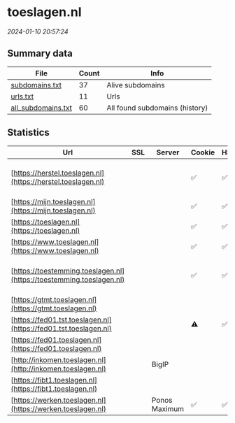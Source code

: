 # toeslagen.nl
*2024-01-10 20:57:24*
## Summary data
| File       | Count | Info |
|------------|-------|------|
|[subdomains.txt](/data/toeslagen.nl/subdomains.txt)|37|Alive subdomains|
|[urls.txt](/data/toeslagen.nl/urls.txt)|11|Urls|
|[all_subdomains.txt](/data/toeslagen.nl/all_subdomains.txt)|60|All found subdomains (history)|
## Statistics
| Url | SSL | Server | Cookie | HSTS | CSP | XFO | XXP | RP | Tech |Title |
|------------|-------|------|------|------|------|------|------|------|------|------|
|[https://herstel.toeslagen.nl](https://herstel.toeslagen.nl)| ||:white_check_mark: |:white_check_mark: | |:white_check_mark: |:white_check_mark: |:white_check_mark: |HSTS MySQL PHP W...|Toeslagen Herste...|
|[https://mijn.toeslagen.nl](https://mijn.toeslagen.nl)| ||:white_check_mark: |:white_check_mark: |:white_check_mark: |:white_check_mark: |:white_check_mark: |HSTS|Object moved|
|[https://toeslagen.nl](https://toeslagen.nl)| ||:white_check_mark: |:white_check_mark: |:warning: |:white_check_mark: |:white_check_mark: |:white_check_mark: |HSTS|301 Moved Perman...|
|[https://www.toeslagen.nl](https://www.toeslagen.nl)| ||:white_check_mark: |:white_check_mark: |:warning: |:white_check_mark: |:white_check_mark: |:white_check_mark: |HSTS|301 Moved Perman...|
|[https://toestemming.toeslagen.nl](https://toestemming.toeslagen.nl)| ||:white_check_mark: |:white_check_mark: |:white_check_mark: |:white_check_mark: |:white_check_mark: |HSTS|Er is een fout o...|
|[https://gtmt.toeslagen.nl](https://gtmt.toeslagen.nl)| || | | | | |:white_check_mark: ||Online diensten...|
|[https://fed01.tst.toeslagen.nl](https://fed01.tst.toeslagen.nl)| ||:warning: |:white_check_mark: | |:white_check_mark: |:white_check_mark: |:white_check_mark: |HSTS|403 - Forbidden:...|
|[https://fed01.toeslagen.nl](https://fed01.toeslagen.nl)| || | | | | |:white_check_mark: |HSTS|403 - Forbidden:...|
|[http://inkomen.toeslagen.nl](http://inkomen.toeslagen.nl)| |BigIP| | | | | |:white_check_mark: |F5 BigIP||
|[https://fibt1.toeslagen.nl](https://fibt1.toeslagen.nl)| || | | | | |:white_check_mark: ||Request Rejected|
|[https://werken.toeslagen.nl](https://werken.toeslagen.nl)| |Ponos Maximum|:white_check_mark: |:white_check_mark: |:warning: |:white_check_mark: |:white_check_mark: |:white_check_mark: |HSTS|Werken bij de Be...|